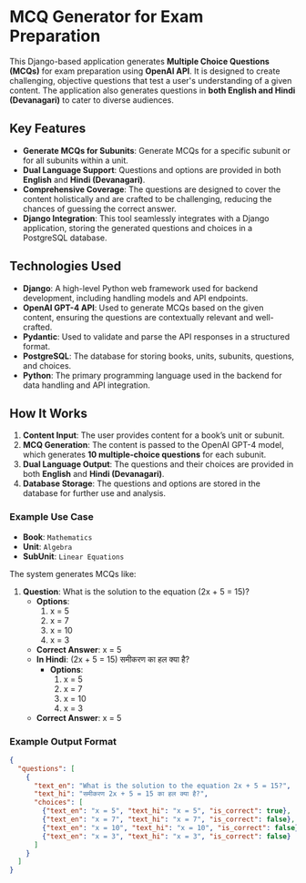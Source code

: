# MCQ Generator for Exam Preparation

This Django-based application generates **Multiple Choice Questions (MCQs)** for exam preparation using **OpenAI API**. It is designed to create challenging, objective questions that test a user's understanding of a given content. The application also generates questions in **both English and Hindi (Devanagari)** to cater to diverse audiences.

## Key Features

- **Generate MCQs for Subunits**: Generate MCQs for a specific subunit or for all subunits within a unit. 
- **Dual Language Support**: Questions and options are provided in both **English** and **Hindi (Devanagari)**.
- **Comprehensive Coverage**: The questions are designed to cover the content holistically and are crafted to be challenging, reducing the chances of guessing the correct answer.
- **Django Integration**: This tool seamlessly integrates with a Django application, storing the generated questions and choices in a PostgreSQL database.

## Technologies Used

- **Django**: A high-level Python web framework used for backend development, including handling models and API endpoints.
- **OpenAI GPT-4 API**: Used to generate MCQs based on the given content, ensuring the questions are contextually relevant and well-crafted.
- **Pydantic**: Used to validate and parse the API responses in a structured format.
- **PostgreSQL**: The database for storing books, units, subunits, questions, and choices.
- **Python**: The primary programming language used in the backend for data handling and API integration.

## How It Works

1. **Content Input**: The user provides content for a book’s unit or subunit.
2. **MCQ Generation**: The content is passed to the OpenAI GPT-4 model, which generates **10 multiple-choice questions** for each subunit.
3. **Dual Language Output**: The questions and their choices are provided in both **English** and **Hindi (Devanagari)**. 
4. **Database Storage**: The questions and options are stored in the database for further use and analysis.

### Example Use Case

- **Book**: `Mathematics`
- **Unit**: `Algebra`
- **SubUnit**: `Linear Equations`

The system generates MCQs like:
1. **Question**: What is the solution to the equation \(2x + 5 = 15\)?
   - **Options**:
     1. x = 5
     2. x = 7
     3. x = 10
     4. x = 3
   - **Correct Answer**: x = 5
   - **In Hindi**: \(2x + 5 = 15\) समीकरण का हल क्या है?
     - **Options**:
       1. x = 5
       2. x = 7
       3. x = 10
       4. x = 3
   - **Correct Answer**: x = 5

### Example Output Format

```json
{
  "questions": [
    {
      "text_en": "What is the solution to the equation 2x + 5 = 15?",
      "text_hi": "समीकरण 2x + 5 = 15 का हल क्या है?",
      "choices": [
        {"text_en": "x = 5", "text_hi": "x = 5", "is_correct": true},
        {"text_en": "x = 7", "text_hi": "x = 7", "is_correct": false},
        {"text_en": "x = 10", "text_hi": "x = 10", "is_correct": false},
        {"text_en": "x = 3", "text_hi": "x = 3", "is_correct": false}
      ]
    }
  ]
}
